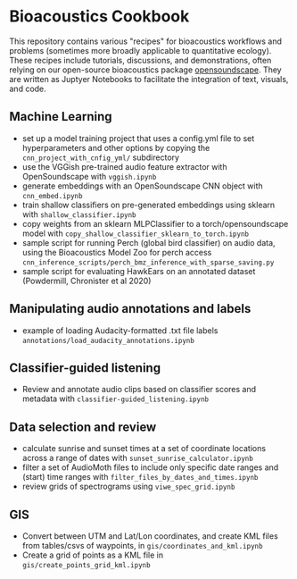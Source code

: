 # Bioacoustics Cookbook
This repository contains various "recipes" for bioacoustics workflows and problems (sometimes more broadly applicable to quantitative ecology). These recipes include tutorials, discussions, and demonstrations, often relying on our open-source bioacoustics package [opensoundscape](https://github.com/kitzeslab/opensoundscape). They are written as Juptyer Notebooks to facilitate the integration of text, visuals, and code. 


## Machine Learning
- set up a model training project that uses a config.yml file to set hyperparameters and other options by copying the `cnn_project_with_cnfig_yml/` subdirectory
- use the VGGish pre-trained audio feature extractor with OpenSoundscape with `vggish.ipynb`
- generate embeddings with an OpenSoundscape CNN object with `cnn_embed.ipynb`
- train shallow classifiers on pre-generated embeddings using sklearn with `shallow_classifier.ipynb`
- copy weights from an sklearn MLPClassifier to a torch/opensoundscape model with `copy_shallow_classifier_sklearn_to_torch.ipynb`
- sample script for running Perch (global bird classifier) on audio data, using the Bioacoustics Model Zoo for perch access `cnn_inference_scripts/perch_bmz_inference_with_sparse_saving.py`
- sample script for evaluating HawkEars on an annotated dataset (Powdermill, Chronister et al 2020)

## Manipulating audio annotations and labels
- example of loading Audacity-formatted .txt file labels `annotations/load_audacity_annotations.ipynb`

## Classifier-guided listening
- Review and annotate audio clips based on classifier scores and metadata with `classifier-guided_listening.ipynb`

## Data selection and review
- calculate sunrise and sunset times at a set of coordinate locations across a range of dates with `sunset_sunrise_calculator.ipynb`
- filter a set of AudioMoth files to include only specific date ranges and (start) time ranges with `filter_files_by_dates_and_times.ipynb`
- review grids of spectrograms using `viwe_spec_grid.ipynb`

## GIS
- Convert between UTM and Lat/Lon coordinates, and create KML files from tables/csvs of waypoints, in `gis/coordinates_and_kml.ipynb`
- Create a grid of points as a KML file in `gis/create_points_grid_kml.ipynb`
